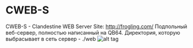 # CWEB-S
CWEB-S - Clandestine WEB Server
Site: http://frogling.com/
Подпольный веб-сервер, полностью написанный на QB64. Директория, которую выбрасывает в сеть сервер - ./web
![alt tag](screenshot.png)